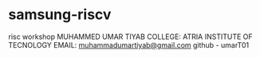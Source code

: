 # samsung-riscv
 risc workshop
 MUHAMMED UMAR TIYAB
COLLEGE: ATRIA INSTITUTE OF TECNOLOGY
EMAIL: muhammadumartiyab@gmail.com
github - umarT01
